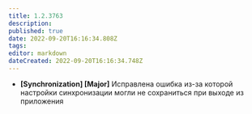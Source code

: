 ```yaml
---
title: 1.2.3763
description: 
published: true
date: 2022-09-20T16:16:34.808Z
tags: 
editor: markdown
dateCreated: 2022-09-20T16:16:34.748Z
---		
```

		
- **[Synchronization] [Major]** Исправлена ошибка из-за которой настройки синхронизации могли не сохраниться при выходе из приложения &nbsp;
